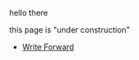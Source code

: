 hello there

this page is "under construction"

- [Write Forward](/writeforward/)

<!-- 
- [Try out all the things](/try-out-all-the-things/)
- [Letzte Party](/letzte-party/)
-->


<!--
- [UX Acceptance Criteria](/ux-acceptance-criteria)
-->

<link rel="stylesheet" href="/css.css">

